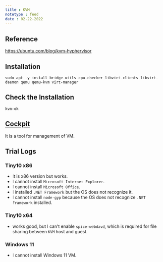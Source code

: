 ```yaml
---
title : KVM
notetype : feed
date : 02-22-2022
---
```


## Reference
https://ubuntu.com/blog/kvm-hyphervisor

## Installation
```
sudo apt -y install bridge-utils cpu-checker libvirt-clients libvirt-daemon qemu qemu-kvm virt-manager
```

## Check the Installation
```
kvm-ok
```

## [Cockpit](http://localhost:9090)
It is a tool for management of VM.

## Trial Logs
### Tiny10 x86
- It is x86 version but works.
- I cannot install ```Microsoft Internet Explorer```.
- I cannot install `Microsoft Office`.
- I installed `.NET Framework` but the OS does not recognize it.
- I cannot install `node-gyp` because the OS does not recognize `.NET Framework` installed.

### Tiny10 x64
- works good, but I can't enable `spice-webdavd`, which is required for file sharing between `KVM` host and guest.

### Windows 11
- I cannot install Windows 11 VM.


